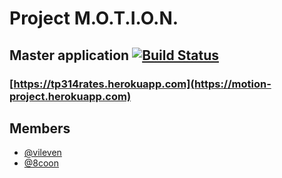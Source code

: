 # Project M.O.T.I.O.N.

## Master application [![Build Status](https://travis-ci.org/vileven/M.O.T.I.O.N.svg?branch=master)](https://travis-ci.org/frontend-park-mail-ru/2017_1_Pirates)
### [https://tp314rates.herokuapp.com](https://motion-project.herokuapp.com)

## Members
* [@vileven](https://github.com/vileven)
* [@8coon](https://github.com/8coon)
